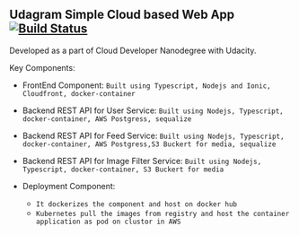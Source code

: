 ## Udagram Simple Cloud based Web App  [![Build Status](https://travis-ci.com/pravinyo/udagram-app.svg?branch=master)](https://travis-ci.com/pravinyo/udagram-app)
Developed as a part of Cloud Developer Nanodegree  with Udacity.

Key Components:
- FrontEnd Component:
 `Built using Typescript, Nodejs and Ionic, Cloudfront, docker-container`
 
 - Backend REST API for User Service:
 `Built using Nodejs, Typescript, docker-container, AWS Postgress, sequalize`
 
 - Backend REST API for Feed Service:
 `Built using Nodejs, Typescript, docker-container, AWS Postgress,S3 Buckert for media, sequalize`

 - Backend REST API for Image Filter Service:
 `Built using Nodejs, Typescript, docker-container, S3 Buckert for media`
 
 - Deployment Component:
    - `It dockerizes the component and host on docker hub`</li>
    - `Kubernetes pull the images from registry and host the container application as pod on clustor in AWS`
 
 
